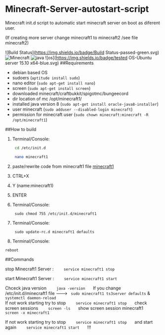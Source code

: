 # Minecraft-Server-autostart-script
Minecraft init.d script to automatic start minecraft server on boot as diferent user.

(If creating more server change minecraft1 to minecraft2 /see file minecraft2)

![Build Status](https://img.shields.io/badge/Build Status-passed-green.svg)
![Minecraft](https://img.shields.io/badge/tested%20minecraft-craftbukkit%201.9-yellow.svg)
![java](https://img.shields.io/badge/java-version%201.8.0__66-orange.svg)
![os](https://img.shields.io/badge/tested OS-Ubuntu server 15.10 x64-blue.svg)
##Requirements
- debian based OS
- sudoers   (```aptitude install sudo```)
- nano editor (```sudo apt-get install nano```)
- screen (```sudo apt-get install screen```)
- downloaded minecraft/craftbukkit/spigotmc/bungeecord
- dir location of mc /opt/minecraft1/
- installed java version 8 (```sudo apt-get install oracle-java8-installer```)
- user minecraft  (```sudo adduser --disabled-login minecraft```) 
- permission for minecraft user (```sudo chown minecraft:minecraft -R /opt/minecraft1```)


##How to build
1. Terminal/Console:

    ``` sh
     cd /etc/init.d
    ```
    ``` sh
     nano minecraft1
    ```

2. paste/rewrite code from minecraft1 file [minecraft1](https://github.com/Yamiru/Minecraft-Server-autostart-script/blob/master/minecraft1) 
3. CTRL+X
4. Y
(name:minecraft1)
5. ENTER 
6. Terminal/Console:


    ```
     sudo chmod 755 /etc/init.d/minecraft1
    ```
7. Terminal/Console:

    ```
     sudo update-rc.d minecraft1 defaults
    ```


8. Terminal/Console:

``` reboot ```


 
##Commands

stop  Minecraft1 Server :  ```     service minecraft1 stop    ```
    
start Minecraft1 Server :  ```     service minecraft1 start    ```



Chceck java version ```     java -version    ```
If you change /etc/init.d/minecraft1 file --->  ```  sudo minecraft1 ts3server defaults ```    &   ```     systemctl daemon-reload    ```  
If not work starting try to stop ```     service minecraft1 stop    ``` 
check screen sessions ```     screen -ls    ```
show screen session minecraft1 ```     screen -x minecraft1    ```

If not work starting try to stop ```     service minecraft1 stop    ```  and start again  ```     service minecraft1 start    ```  !!!
